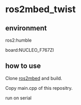 # ros2mbed_twist

## environment
ros2:humble

board:NUCLEO_F767ZI
## how to use
Clone [ros2mbed](https://github.com/Kotakku/ros2mbed) and build.

Copy main.cpp of this repositry.

run on serial
